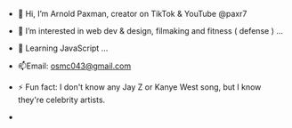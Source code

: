 - 👋 Hi, I’m Arnold Paxman, creator on TikTok & YouTube @paxr7
- 👀 I’m interested in web dev & design, filmaking and fitness ( defense ) ...
- 🌱 Learning JavaScript ...
- 📫Email: osmc043@gmail.com

- ⚡ Fun fact: I don't know any Jay Z or Kanye West song, but I know they're celebrity artists.
- 


